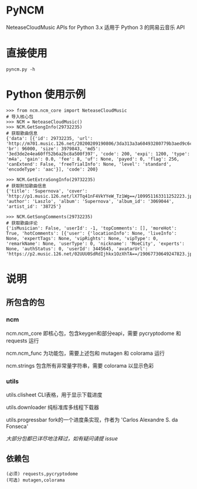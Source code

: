 # PyNCM
NeteaseCloudMusic APIs for Python 3.x 适用于 Python 3 的网易云音乐 API

# 直接使用
    pyncm.py -h

# Python 使用示例
    >>> from ncm.ncm_core import NeteaseCloudMusic
    # 导入核心包
    >>> NCM = NeteaseCloudMusic()
    >>> NCM.GetSongInfo(29732235)
    # 获取歌曲信息
    {'data': [{'id': 29732235, 'url': 'http://m701.music.126.net/20200209190806/3da313a3a60493280779b3aed9c6c9d7/jdyyaac/040f/565c/0508/3ed3de2e4ea60ff52b6a2bc8a500f397.m4a', 'br': 96000, 'size': 3979843, 'md5': '3ed3de2e4ea60ff52b6a2bc8a500f397', 'code': 200, 'expi': 1200, 'type': 'm4a', 'gain': 0.0, 'fee': 8, 'uf': None, 'payed': 0, 'flag': 256, 'canExtend': False, 'freeTrialInfo': None, 'level': 'standard', 'encodeType': 'aac'}], 'code': 200}

    >>> NCM.GetExtraSongInfo(29732235)
    # 获取附加歌曲信息
    {'title': 'Supernova', 'cover': 'http://p1.music.126.net/lX7Tq41nF4VkYYeW_Tz1Wg==/109951163311252223.jpg', 'author': 'Laszlo', 'album': 'Supernova', 'album_id': '3069044', 'artist_id': '38725'}

    >>> NCM.GetSongComments(29732235)
    # 获取歌曲评论
    {'isMusician': False, 'userId': -1, 'topComments': [], 'moreHot': True, 'hotComments': [{'user': {'locationInfo': None, 'liveInfo': None, 'expertTags': None, 'vipRights': None, 'vipType': 0, 'remarkName': None, 'userType': 0, 'nickname': 'MoeCity', 'experts': None, 'authStatus': 0, 'userId': 3445645, 'avatarUrl': 'https://p2.music.126.net/02UUU0SdRdIjhkx1OzXhTA==/19067730649247823.jpg'}...

# 说明

## 所包含的包

### ncm

ncm.ncm_core 即核心包，包含keygen和部分eapi，需要 pycryptodome 和 requests 运行

ncm.ncm_func 为功能包，需要上述包和 mutagen 和 colorama 运行

ncm.strings  包含所有非常量字符串，需要 colorama 以显示色彩

### utils

utils.clisheet CLI表格，用于显示下载进度

utils.downloader 纯标准库多线程下载器

utils.progressbar fork的一个进度条实现，作者为 'Carlos Alexandre S. da Fonseca'


*大部分包都已详尽地注释过，如有疑问请提 issue*

## 依赖包

    (必须) requests,pycryptodome
    (可选) mutagen,colorama
